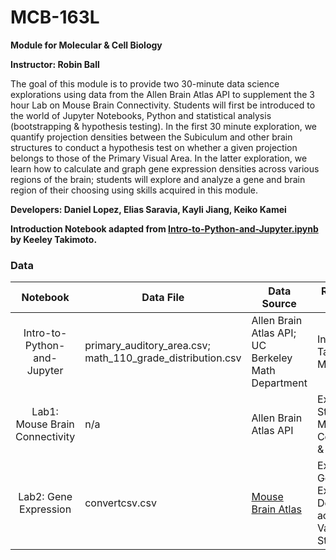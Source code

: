 # MCB-163L

**Module for Molecular & Cell Biology**

**Instructor: Robin Ball**

The goal of this module is to provide two 30-minute data science explorations using data from the Allen Brain Atlas API to supplement the 3 hour Lab on Mouse Brain Connectivity. Students will first be introduced to the world of Jupyter Notebooks, Python and statistical analysis (bootstrapping & hypothesis testing). In the first 30 minute exploration, we quantify projection densities between the Subiculum and other brain structures to conduct a hypothesis test on whether a given projection belongs to those of the Primary Visual Area. In the latter exploration, we learn how to calculate and graph gene expression densities across various regions of the brain; students will explore and analyze a gene and brain region of their choosing using skills acquired in this module.

**Developers: Daniel Lopez, Elias Saravia, Kayli Jiang, Keiko Kamei**

**Introduction Notebook adapted from [Intro-to-Python-and-Jupyter.ipynb](https://github.com/ds-modules/core-resources/blob/master/templates/Intro-to-Python-and-Jupyter.ipynb) by Keeley Takimoto.**

### Data

| Notebook                     | Data File                           | Data Source                  | Reason for use       |
| :--------------------------: | ----------------------------------- | ---------------------------- | -------------------- |
| Intro-to-Python-and-Jupyter   | primary_auditory_area.csv; math_110_grade_distribution.csv  | Allen Brain Atlas API; UC Berkeley Math Department | Introducing Table Manipulation        |
| Lab1: Mouse Brain Connectivity   | n/a  | Allen Brain Atlas API | Explore Structural Mouse Brain Connectivity & Projection       |
|  Lab2: Gene Expression  | convertcsv.csv  | [Mouse Brain Atlas]('http://mouse.brain-map.org/') | Explore Gene Expression Density across Various Structures        |

